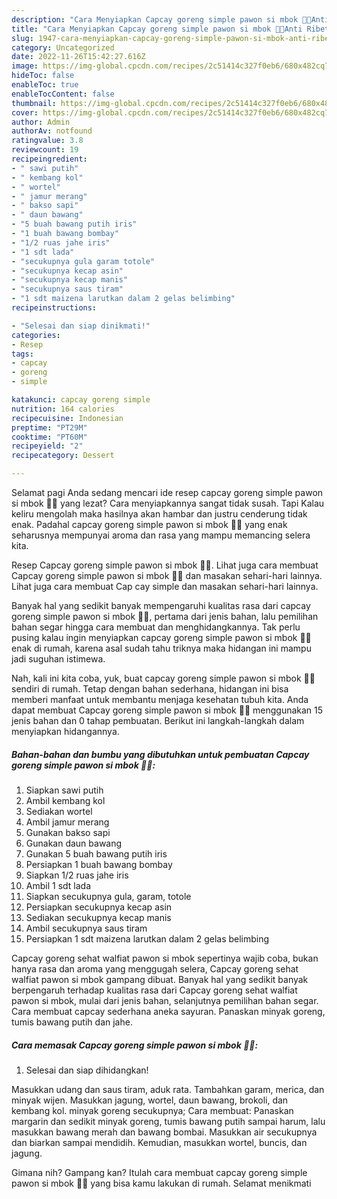 ```yaml
---
description: "Cara Menyiapkan Capcay goreng simple pawon si mbok 🥦🥬Anti Ribet"
title: "Cara Menyiapkan Capcay goreng simple pawon si mbok 🥦🥬Anti Ribet"
slug: 1947-cara-menyiapkan-capcay-goreng-simple-pawon-si-mbok-anti-ribet
category: Uncategorized
date: 2022-11-26T15:42:27.616Z
image: https://img-global.cpcdn.com/recipes/2c51414c327f0eb6/680x482cq70/capcay-goreng-simple-pawon-si-mbok-foto-resep-utama.jpg
hideToc: false
enableToc: true
enableTocContent: false
thumbnail: https://img-global.cpcdn.com/recipes/2c51414c327f0eb6/680x482cq70/capcay-goreng-simple-pawon-si-mbok-foto-resep-utama.jpg
cover: https://img-global.cpcdn.com/recipes/2c51414c327f0eb6/680x482cq70/capcay-goreng-simple-pawon-si-mbok-foto-resep-utama.jpg
author: Admin
authorAv: notfound
ratingvalue: 3.8
reviewcount: 19
recipeingredient:
- " sawi putih"
- " kembang kol"
- " wortel"
- " jamur merang"
- " bakso sapi"
- " daun bawang"
- "5 buah bawang putih iris"
- "1 buah bawang bombay"
- "1/2 ruas jahe iris"
- "1 sdt lada"
- "secukupnya gula garam totole"
- "secukupnya kecap asin"
- "secukupnya kecap manis"
- "secukupnya saus tiram"
- "1 sdt maizena larutkan dalam 2 gelas belimbing"
recipeinstructions:

- "Selesai dan siap dinikmati!"
categories:
- Resep
tags:
- capcay
- goreng
- simple

katakunci: capcay goreng simple 
nutrition: 164 calories
recipecuisine: Indonesian
preptime: "PT29M"
cooktime: "PT60M"
recipeyield: "2"
recipecategory: Dessert

---
```



Selamat pagi Anda sedang mencari ide resep capcay goreng simple pawon si mbok 🥦🥬 yang lezat? Cara menyiapkannya sangat tidak susah. Tapi Kalau keliru mengolah maka hasilnya akan hambar dan justru cenderung tidak enak. Padahal capcay goreng simple pawon si mbok 🥦🥬 yang enak seharusnya mempunyai aroma dan rasa yang mampu memancing selera kita.


Resep Capcay goreng simple pawon si mbok 🥦🥬. Lihat juga cara membuat Capcay goreng simple pawon si mbok 🥦🥬 dan masakan sehari-hari lainnya. Lihat juga cara membuat Cap cay simple dan masakan sehari-hari lainnya.

Banyak hal yang sedikit banyak mempengaruhi kualitas rasa dari capcay goreng simple pawon si mbok 🥦🥬, pertama dari jenis bahan, lalu pemilihan bahan segar hingga cara membuat dan menghidangkannya. Tak perlu pusing kalau ingin menyiapkan capcay goreng simple pawon si mbok 🥦🥬 enak di rumah, karena asal sudah tahu triknya maka hidangan ini mampu jadi suguhan istimewa.


Nah, kali ini kita coba, yuk, buat capcay goreng simple pawon si mbok 🥦🥬 sendiri di rumah. Tetap dengan bahan sederhana, hidangan ini bisa memberi manfaat untuk membantu menjaga kesehatan tubuh kita. Anda dapat membuat Capcay goreng simple pawon si mbok 🥦🥬 menggunakan 15 jenis bahan dan 0 tahap pembuatan. Berikut ini langkah-langkah dalam menyiapkan hidangannya.

<!--inarticleads1-->

##### Bahan-bahan dan bumbu yang dibutuhkan untuk pembuatan Capcay goreng simple pawon si mbok 🥦🥬:

1. Siapkan  sawi putih
1. Ambil  kembang kol
1. Sediakan  wortel
1. Ambil  jamur merang
1. Gunakan  bakso sapi
1. Gunakan  daun bawang
1. Gunakan 5 buah bawang putih iris
1. Persiapkan 1 buah bawang bombay
1. Siapkan 1/2 ruas jahe iris
1. Ambil 1 sdt lada
1. Siapkan secukupnya gula, garam, totole
1. Persiapkan secukupnya kecap asin
1. Sediakan secukupnya kecap manis
1. Ambil secukupnya saus tiram
1. Persiapkan 1 sdt maizena larutkan dalam 2 gelas belimbing


Capcay goreng sehat walfiat pawon si mbok sepertinya wajib coba, bukan hanya rasa dan aroma yang menggugah selera, Capcay goreng sehat walfiat pawon si mbok gampang dibuat. Banyak hal yang sedikit banyak berpengaruh terhadap kualitas rasa dari Capcay goreng sehat walfiat pawon si mbok, mulai dari jenis bahan, selanjutnya pemilihan bahan segar. Cara membuat capcay sederhana aneka sayuran. Panaskan minyak goreng, tumis bawang putih dan jahe. 

<!--inarticleads2-->

##### Cara memasak Capcay goreng simple pawon si mbok 🥦🥬:


1. Selesai dan siap dihidangkan!

Masukkan udang dan saus tiram, aduk rata. Tambahkan garam, merica, dan minyak wijen. Masukkan jagung, wortel, daun bawang, brokoli, dan kembang kol. minyak goreng secukupnya; Cara membuat: Panaskan margarin dan sedikit minyak goreng, tumis bawang putih sampai harum, lalu masukkan bawang merah dan bawang bombai. Masukkan air secukupnya dan biarkan sampai mendidih. Kemudian, masukkan wortel, buncis, dan jagung. 

Gimana nih? Gampang kan? Itulah cara membuat capcay goreng simple pawon si mbok 🥦🥬 yang bisa kamu lakukan di rumah. Selamat menikmati
